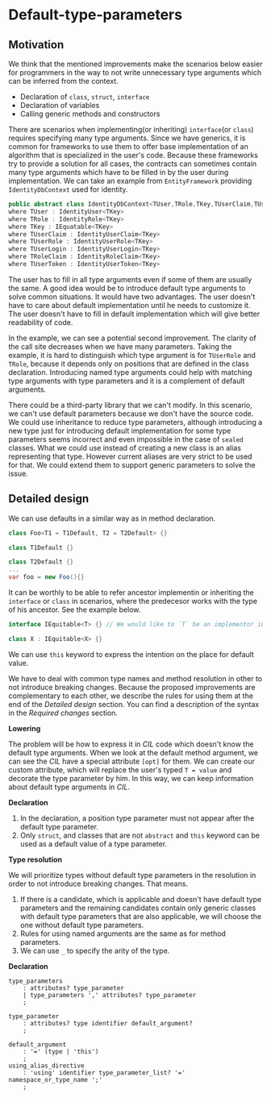 # Default-type-parameters

## Motivation

We think that the mentioned improvements make the scenarios below easier for programmers in the way to not write unnecessary type arguments which can be inferred from the context.

- Declaration of `class`, `struct`, `interface`
- Declaration of variables
- Calling generic methods and constructors

There are scenarios when implementing(or inheriting) `interface`(or `class`) requires specifying many type arguments.
Since we have generics, it is common for frameworks to use them to offer base implementation of an algorithm that is specialized in the user's code.
Because these frameworks try to provide a solution for all cases, the contracts can sometimes contain many type arguments which have to be filled in by the user during implementation.
We can take an example from `EntityFramework` providing `IdentityDbContext` used for identity.

```csharp
public abstract class IdentityDbContext<TUser,TRole,TKey,TUserClaim,TUserRole,TUserLogin,TRoleClaim,TUserToken> : IdentityUserContext<TUser,TKey,TUserClaim,TUserLogin,TUserToken> 
where TUser : IdentityUser<TKey>
where TRole : IdentityRole<TKey> 
where TKey : IEquatable<TKey> 
where TUserClaim : IdentityUserClaim<TKey> 
where TUserRole : IdentityUserRole<TKey> 
where TUserLogin : IdentityUserLogin<TKey>
where TRoleClaim : IdentityRoleClaim<TKey> 
where TUserToken : IdentityUserToken<TKey>
```

The user has to fill in all type arguments even if some of them are usually the same.
A good idea would be to introduce default type arguments to solve common situations.
It would have two advantages. 
The user doesn't have to care about default implementation until he needs to customize it.
The user doesn't have to fill in default implementation which will give better readability of code.  

In the example, we can see a potential second improvement.
The clarity of the call site decreases when we have many parameters.
Taking the example, it is hard to distinguish which type argument is for `TUserRole` and `TRole`, because it depends only on positions that are defined in the class declaration.
Introducing named type arguments could help with matching type arguments with type parameters and it is a complement of default arguments. 

There could be a third-party library that we can't modify.
In this scenario, we can't use default parameters because we don't have the source code.
We could use inheritance to reduce type parameters, although introducing a new type just for introducing default implementation for some type parameters seems incorrect and even impossible in the case of `sealed` classes.
What we could use instead of creating a new class is an alias representing that type.
However current aliases are very strict to be used for that.
We could extend them to support generic parameters to solve the issue.

## Detailed design

We can use defaults in a similar way as in method declaration.

```csharp
class Foo<T1 = T1Default, T2 = T2Default> {}

class T1Default {}

class T2Default {}
...
var foo = new Foo(){}
```

It can be worthly to be able to refer ancestor implementin or inheriting the `interface` or `class` in scenarios, where the predecesor works with the type of his ancestor.
See the example below.

```csharp
interface IEquitable<T> {} // We would like to `T` be an implementor in default.

class X : IEquitable<X> {}
```

We can use `this` keyword to express the intention on the place for default value.

We have to deal with common type names and method resolution in other to not introduce breaking changes. Because the proposed improvements are complementary to each other, we describe the rules for using them at the end of the *Detailed design* section. 
You can find a description of the syntax in the *Required changes* section.

**Lowering**

The problem will be how to express it in *CIL* code which doesn't know the default type arguments. 
When we look at the default method argument, we can see the *CIL* have a special attribute `[opt]` for them. 
We can create our custom attribute, which will replace the user's typed `T = value` and decorate the type parameter by him.
In this way, we can keep information about default type arguments in *CIL*. 

**Declaration**

1. In the declaration, a position type parameter must not appear after the default type parameter.
2. Only `struct`, and classes that are not `abstract` and `this` keyword can be used as a default value of a type parameter.

**Type resolution**

We will prioritize types without default type parameters in the resolution in order to not introduce breaking changes. That means.

1. If there is a candidate, which is applicable and doesn't have default type parameters and the remaining candidates contain only generic classes with default type parameters that are also applicable, we will choose the one without default type parameters.
2. Rules for using named arguments are the same as for method parameters.
3. We can use `_` to specify the arity of the type.

**Declaration**

```
type_parameters
    : attributes? type_parameter
    | type_parameters ',' attributes? type_parameter
    ;

type_parameter
    : attributes? type identifier default_argument?
    ;

default_argument
    : '=' (type | 'this')
    ;
using_alias_directive
    : 'using' identifier type_parameter_list? '=' namespace_or_type_name ';'
    ;
```
